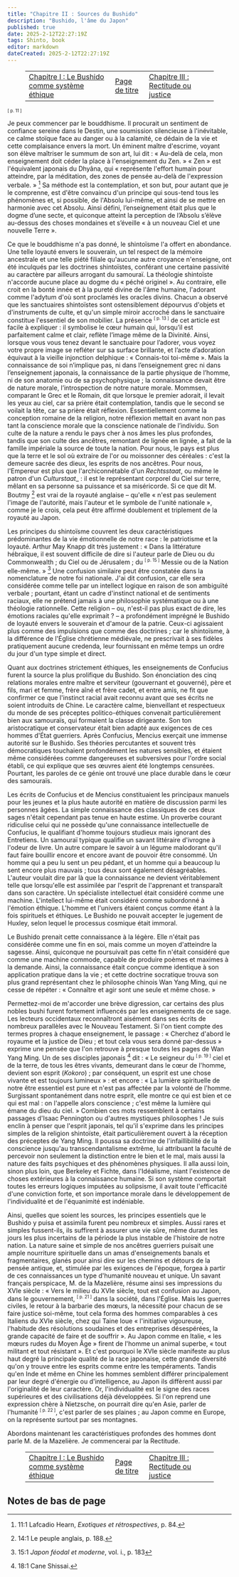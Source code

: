 ```yaml
---
title: "Chapitre II : Sources du Bushido"
description: "Bushido, l'âme du Japon"
published: true
date: 2025-2-12T22:27:19Z
tags: Shinto, book
editor: markdown
dateCreated: 2025-2-12T22:27:19Z
---
```


<figure class="table chapter-navigator">
  <table>
    <tbody>
      <tr>
        <td>
        <a href="/fr/book/Shintoism/Bushido_The_Soul_of_Japan/1">
          <span class="mdi mdi-arrow-left-drop-circle"></span><span class="pl-2">Chapitre I : Le Bushido comme système éthique</span>
        </a>
        </td>
        <td>
        <a href="/fr/book/Shintoism/Bushido_The_Soul_of_Japan">
          <span class="mdi mdi-book-open-variant"></span><span class="pl-2">Page de titre</span>
        </a>
        </td>
        <td>
        <a href="/fr/book/Shintoism/Bushido_The_Soul_of_Japan/3">
          <span class="pr-2">Chapitre III : Rectitude ou justice</span><span class="mdi mdi-arrow-right-drop-circle"></span>
        </a>
        </td>
      </tr>
    </tbody>
  </table>
</figure>

<span id="p11"><sup><small>[ p. 11 ]</small></sup></span>

Je peux commencer par le bouddhisme. Il procurait un sentiment de confiance sereine dans le Destin, une soumission silencieuse à l'inévitable, ce calme stoïque face au danger ou à la calamité, ce dédain de la vie et cette complaisance envers la mort. Un éminent maître d'escrime, voyant son élève maîtriser le summum de son art, lui dit : « Au-delà de cela, mon enseignement doit céder la place à l'enseignement du Zen. » « Zen » est l'équivalent japonais du Dhyâna, qui « représente l'effort humain pour atteindre, par la méditation, des zones de pensée au-delà de l'expression verbale. » [^3] Sa méthode est la contemplation, et son but, pour autant que je le comprenne, est d'être convaincu d'un principe qui sous-tend tous les phénomènes et, si possible, de l'Absolu lui-même, et ainsi de se mettre en harmonie avec cet Absolu. Ainsi défini, l’enseignement était plus que le dogme d’une secte, et quiconque atteint la perception de l’Absolu s’élève au-dessus des choses mondaines et s’éveille « à un nouveau Ciel et une nouvelle Terre ».

Ce que le bouddhisme n'a pas donné, le shintoïsme l'a offert en abondance. Une telle loyauté envers le souverain, un tel respect de la mémoire ancestrale et une telle piété filiale qu'aucune autre croyance n'enseigne, ont été inculqués par les doctrines shintoïstes, conférant une certaine passivité au caractère par ailleurs arrogant du samouraï. La théologie shintoïste n'accorde aucune place au dogme du « péché originel ». Au contraire, elle croit en la bonté innée et à la pureté divine de l'âme humaine, l'adorant comme l'adytum d'où sont proclamés les oracles divins. Chacun a observé que les sanctuaires shintoïstes sont ostensiblement dépourvus d'objets et d'instruments de culte, et qu'un simple miroir accroché dans le sanctuaire constitue l'essentiel de son mobilier. La présence <span id="p13"><sup><small>[ p. 13 ]</small></sup></span> de cet article est facile à expliquer : il symbolise le cœur humain qui, lorsqu’il est parfaitement calme et clair, reflète l’image même de la Divinité. Ainsi, lorsque vous vous tenez devant le sanctuaire pour l’adorer, vous voyez votre propre image se refléter sur sa surface brillante, et l’acte d’adoration équivaut à la vieille injonction delphique : « Connais-toi toi-même ». Mais la connaissance de soi n’implique pas, ni dans l’enseignement grec ni dans l’enseignement japonais, la connaissance de la partie physique de l’homme, ni de son anatomie ou de sa psychophysique ; la connaissance devait être de nature morale, l’introspection de notre nature morale. Mommsen, comparant le Grec et le Romain, dit que lorsque le premier adorait, il levait les yeux au ciel, car sa prière était contemplation, tandis que le second se voilait la tête, car sa prière était réflexion. Essentiellement comme la conception romaine de la religion, notre réflexion mettait en avant non pas tant la conscience morale que la conscience nationale de l’individu. Son culte de la nature a rendu le pays cher à nos âmes les plus profondes, tandis que son culte des ancêtres, remontant de lignée en lignée, a fait de la famille impériale la source de toute la nation. Pour nous, le pays est plus que la terre et le sol où extraire de l'or ou moissonner des céréales : c'est la demeure sacrée des dieux, les esprits de nos ancêtres. Pour nous, l'Empereur est plus que l'archiconnétable d'un _Rechtsstaat_, ou même le patron d'un _Culturstaat__ : il est le représentant corporel du Ciel sur terre, mêlant en sa personne sa puissance et sa miséricorde. Si ce que dit M. Boutmy [^4] est vrai de la royauté anglaise – qu'elle « n'est pas seulement l'image de l'autorité, mais l'auteur et le symbole de l'unité nationale », comme je le crois, cela peut être affirmé doublement et triplement de la royauté au Japon.

Les principes du shintoïsme couvrent les deux caractéristiques prédominantes de la vie émotionnelle de notre race : le patriotisme et la loyauté. Arthur May Knapp dit très justement : « Dans la littérature hébraïque, il est souvent difficile de dire si l'auteur parle de Dieu ou du Commonwealth ; du Ciel ou de Jérusalem ; du <span id="p15"><sup><small>[ p. 15 ]</small></sup></span> Messie ou de la Nation elle-même. » [^5] Une confusion similaire peut être constatée dans la nomenclature de notre foi nationale. J'ai dit confusion, car elle sera considérée comme telle par un intellect logique en raison de son ambiguïté verbale ; pourtant, étant un cadre d'instinct national et de sentiments raciaux, elle ne prétend jamais à une philosophie systématique ou à une théologie rationnelle. Cette religion – ou, n'est-il pas plus exact de dire, les émotions raciales qu'elle exprimait ? – a profondément imprégné le Bushido de loyauté envers le souverain et d'amour de la patrie. Ceux-ci agissaient plus comme des impulsions que comme des doctrines ; car le shintoïsme, à la différence de l'Église chrétienne médiévale, ne prescrivait à ses fidèles pratiquement aucune credenda, leur fournissant en même temps un ordre du jour d'un type simple et direct.

Quant aux doctrines strictement éthiques, les enseignements de Confucius furent la source la plus prolifique du Bushido. Son énonciation des cinq relations morales entre maître et serviteur (gouvernant et gouverné), père et fils, mari et femme, frère aîné et frère cadet, et entre amis, ne fit que confirmer ce que l'instinct racial avait reconnu avant que ses écrits ne soient introduits de Chine. Le caractère calme, bienveillant et respectueux du monde de ses préceptes politico-éthiques convenait particulièrement bien aux samouraïs, qui formaient la classe dirigeante. Son ton aristocratique et conservateur était bien adapté aux exigences de ces hommes d'État guerriers. Après Confucius, Mencius exerçait une immense autorité sur le Bushido. Ses théories percutantes et souvent très démocratiques touchaient profondément les natures sensibles, et étaient même considérées comme dangereuses et subversives pour l'ordre social établi, ce qui explique que ses œuvres aient été longtemps censurées. Pourtant, les paroles de ce génie ont trouvé une place durable dans le cœur des samouraïs.

Les écrits de Confucius et de Mencius constituaient les principaux manuels pour les jeunes et la plus haute autorité en matière de discussion parmi les personnes âgées. La simple connaissance des classiques de ces deux sages n'était cependant pas tenue en haute estime. Un proverbe courant ridiculise celui qui ne possède qu'une connaissance intellectuelle de Confucius, le qualifiant d'homme toujours studieux mais ignorant des Entretiens. Un samouraï typique qualifie un savant littéraire d'ivrogne à l'odeur de livre. Un autre compare le savoir à un légume malodorant qu'il faut faire bouillir encore et encore avant de pouvoir être consommé. Un homme qui a peu lu sent un peu pédant, et un homme qui a beaucoup lu sent encore plus mauvais ; tous deux sont également désagréables. L'auteur voulait dire par là que la connaissance ne devient véritablement telle que lorsqu'elle est assimilée par l'esprit de l'apprenant et transparaît dans son caractère. Un spécialiste intellectuel était considéré comme une machine. L'intellect lui-même était considéré comme subordonné à l'émotion éthique. L'homme et l'univers étaient conçus comme étant à la fois spirituels et éthiques. Le Bushido ne pouvait accepter le jugement de Huxley, selon lequel le processus cosmique était immoral.

Le Bushido prenait cette connaissance à la légère. Elle n'était pas considérée comme une fin en soi, mais comme un moyen d'atteindre la sagesse. Ainsi, quiconque ne poursuivait pas cette fin n'était considéré que comme une machine commode, capable de produire poèmes et maximes à la demande. Ainsi, la connaissance était conçue comme identique à son application pratique dans la vie ; et cette doctrine socratique trouva son plus grand représentant chez le philosophe chinois Wan Yang Ming, qui ne cesse de répéter : « Connaître et agir sont une seule et même chose. »

Permettez-moi de m'accorder une brève digression, car certains des plus nobles bushi furent fortement influencés par les enseignements de ce sage. Les lecteurs occidentaux reconnaîtront aisément dans ses écrits de nombreux parallèles avec le Nouveau Testament. Si l'on tient compte des termes propres à chaque enseignement, le passage : « Cherchez d'abord le royaume et la justice de Dieu ; et tout cela vous sera donné par-dessus » exprime une pensée que l'on retrouve à presque toutes les pages de Wan Yang Ming. Un de ses disciples japonais [^6] dit : « Le seigneur du <span id="p19"><sup><small>[ p. 19 ]</small></sup></span> ciel et de la terre, de tous les êtres vivants, demeurant dans le cœur de l'homme, devient son esprit (_Kokoro_) ; par conséquent, un esprit est une chose vivante et est toujours lumineux » : et encore : « La lumière spirituelle de notre être essentiel est pure et n'est pas affectée par la volonté de l'homme. Surgissant spontanément dans notre esprit, elle montre ce qui est bien et ce qui est mal : on l'appelle alors conscience ; c'est même la lumière qui émane du dieu du ciel. » Combien ces mots ressemblent à certains passages d'Isaac Pennington ou d'autres mystiques philosophes ! Je suis enclin à penser que l'esprit japonais, tel qu'il s'exprime dans les principes simples de la religion shintoïste, était particulièrement ouvert à la réception des préceptes de Yang Ming. Il poussa sa doctrine de l'infaillibilité de la conscience jusqu'au transcendantalisme extrême, lui attribuant la faculté de percevoir non seulement la distinction entre le bien et le mal, mais aussi la nature des faits psychiques et des phénomènes physiques. Il alla aussi loin, sinon plus loin, que Berkeley et Fichte, dans l'Idéalisme, niant l'existence de choses extérieures à la connaissance humaine. Si son système comportait toutes les erreurs logiques imputées au solipsisme, il avait toute l'efficacité d'une conviction forte, et son importance morale dans le développement de l'individualité et de l'équanimité est indéniable.

Ainsi, quelles que soient les sources, les principes essentiels que le Bushido y puisa et assimila furent peu nombreux et simples. Aussi rares et simples fussent-ils, ils suffirent à assurer une vie sûre, même durant les jours les plus incertains de la période la plus instable de l'histoire de notre nation. La nature saine et simple de nos ancêtres guerriers puisait une ample nourriture spirituelle dans un amas d'enseignements banals et fragmentaires, glanés pour ainsi dire sur les chemins et détours de la pensée antique, et, stimulée par les exigences de l'époque, forgea à partir de ces connaissances un type d'humanité nouveau et unique. Un savant français perspicace, M. de la Mazelière, résume ainsi ses impressions du XVIe siècle : « Vers le milieu du XVIe siècle, tout est confusion au Japon, dans le gouvernement, <span id="p21"><sup><small>[ p. 21 ]</small></sup></span> dans la société, dans l'Église. Mais les guerres civiles, le retour à la barbarie des mœurs, la nécessité pour chacun de se faire justice soi-même, tout cela forma des hommes comparables à ces Italiens du XVIe siècle, chez qui Taine loue « l'initiative vigoureuse, l'habitude des résolutions soudaines et des entreprises désespérées, la grande capacité de faire et de souffrir ». Au Japon comme en Italie, « les mœurs rudes du Moyen Âge » firent de l'homme un animal superbe, « tout militant et tout résistant ». Et c'est pourquoi le XVIe siècle manifeste au plus haut degré la principale qualité de la race japonaise, cette grande diversité qu'on y trouve entre les esprits comme entre les tempéraments. Tandis qu'en Inde et même en Chine les hommes semblent différer principalement par leur degré d'énergie ou d'intelligence, au Japon ils diffèrent aussi par l'originalité de leur caractère. Or, l'individualité est le signe des races supérieures et des civilisations déjà développées. Si l'on reprend une expression chère à Nietzsche, on pourrait dire qu'en Asie, parler de l'humanité <span id="p22"><sup><small>[ p. 22 ]</small></sup></span>, c'est parler de ses plaines ; au Japon comme en Europe, on la représente surtout par ses montagnes.

Abordons maintenant les caractéristiques profondes des hommes dont parle M. de la Mazelière. Je commencerai par la Rectitude.




<figure class="table chapter-navigator">
  <table>
    <tbody>
      <tr>
        <td>
        <a href="/fr/book/Shintoism/Bushido_The_Soul_of_Japan/1">
          <span class="mdi mdi-arrow-left-drop-circle"></span><span class="pl-2">Chapitre I : Le Bushido comme système éthique</span>
        </a>
        </td>
        <td>
        <a href="/fr/book/Shintoism/Bushido_The_Soul_of_Japan">
          <span class="mdi mdi-book-open-variant"></span><span class="pl-2">Page de titre</span>
        </a>
        </td>
        <td>
        <a href="/fr/book/Shintoism/Bushido_The_Soul_of_Japan/3">
          <span class="pr-2">Chapitre III : Rectitude ou justice</span><span class="mdi mdi-arrow-right-drop-circle"></span>
        </a>
        </td>
      </tr>
    </tbody>
  </table>
</figure>

## Notes de bas de page

[^3]: 11:1 Lafcadio Hearn, _Exotiques et rétrospectives_, p. 84.

[^4]: 14:1 Le peuple anglais, p. 188.

[^5]: 15:1 _Japon féodal et moderne_, vol. i., p. 183

[^6]: 18:1 Cane Shissai.